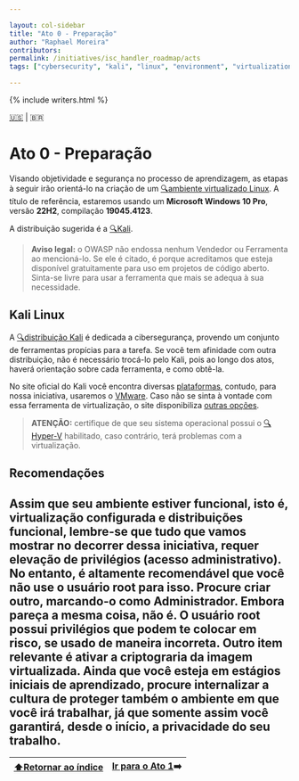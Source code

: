 ```yaml
---

layout: col-sidebar
title: "Ato 0 - Preparação"
author: "Raphael Moreira"
contributors: 
permalink: /initiatives/isc_handler_roadmap/acts
tags: ["cybersecurity", "kali", "linux", "environment", "virtualization"]

---
```


{% include writers.html %}

[🇺🇸](act_0.md) | 🇧🇷
# Ato 0 - Preparação
Visando objetividade e segurança no processo de aprendizagem, as etapas à seguir irão orientá-lo na criação de um 
[🔍ambiente virtualizado Linux](https://www.redhat.com/pt-br/topics/virtualization/what-is-virtualization). A título de referência, estaremos usando um **Microsoft Windows 10 Pro**, versão **22H2**, 
compilação **19045.4123**. 

A distribuição sugerida é a [🔍Kali](https://www.kali.org/).

>**Aviso legal:** o OWASP não endossa nenhum Vendedor ou Ferramenta ao mencioná-lo. Se ele é citado, é porque acreditamos 
> que esteja disponível gratuitamente para uso em projetos de código aberto. Sinta-se livre para usar a ferramenta que 
> mais se adequa à sua necessidade.

## Kali Linux
A [🔍distribuição Kali](https://www.kali.org/features/) é dedicada a cibersegurança, provendo um conjunto de ferramentas propícias para a tarefa. 
Se você tem afinidade com outra distribuição, não é necessário trocá-lo pelo Kali, pois ao longo dos atos, haverá orientação 
sobre cada ferramenta, e como obtê-la.

No site oficial do Kali você encontra diversas [plataformas](https://www.kali.org/get-kali/#kali-platforms), contudo, para nossa iniciativa, usaremos o [VMware](https://cdimage.kali.org/kali-2024.1/kali-linux-2024.1-vmware-amd64.7z).
Caso não se sinta à vontade com essa ferramenta de virtualização, o site disponibiliza [outras opções](https://www.kali.org/get-kali/#kali-virtual-machines).

>**ATENÇÃO:** certifique de que seu sistema operacional possui o 
> [🔍Hyper-V](https://learn.microsoft.com/pt-br/virtualization/hyper-v-on-windows/about/) habilitado, caso contrário,
> terá problemas com a virtualização.

## Recomendações
Assim que seu ambiente estiver funcional, isto é, virtualização configurada e distribuições funcional, lembre-se que tudo 
que vamos mostrar no decorrer dessa iniciativa, requer elevação de privilégios (acesso administrativo). No entanto, é altamente 
recomendável que você não use o usuário **root** para isso. Procure criar outro, marcando-o como **Administrador**. Embora 
pareça a mesma coisa, não é. O usuário **root** possui privilégios que podem te colocar em risco, se usado de maneira incorreta. 
Outro item relevante é ativar a criptograria da imagem virtualizada. Ainda que você esteja em estágios iniciais de
aprendizado, procure internalizar a cultura de proteger também o ambiente em que você irá trabalhar, já que somente assim
você garantirá, desde o início, a privacidade do seu trabalho.
---

| [⬆️Retornar ao índice](../index.pt-BR.md) | [Ir para o Ato 1](act_1.pt-BR.md)➡️ |
|-------------------------------------------|-------------------------------------|

